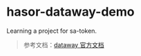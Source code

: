 # hasor-dataway-demo
Learning a project for sa-token.

> 参考文档：[dataway 官方文档](https://www.hasor.net/doc/pages/viewpage.action?pageId=1573294)
